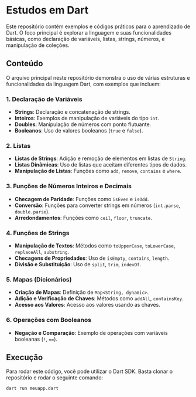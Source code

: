 # Estudos em Dart

Este repositório contém exemplos e códigos práticos para o aprendizado de Dart. O foco principal é explorar a linguagem e suas funcionalidades básicas, como declaração de variáveis, listas, strings, números, e manipulação de coleções.

## Conteúdo

O arquivo principal neste repositório demonstra o uso de várias estruturas e funcionalidades da linguagem Dart, com exemplos que incluem:

### 1. Declaração de Variáveis
- **Strings**: Declaração e concatenação de strings.
- **Inteiros**: Exemplos de manipulação de variáveis do tipo `int`.
- **Doubles**: Manipulação de números com ponto flutuante.
- **Booleanos**: Uso de valores booleanos (`true` e `false`).

### 2. Listas
- **Listas de Strings**: Adição e remoção de elementos em listas de `String`.
- **Listas Dinâmicas**: Uso de listas que aceitam diferentes tipos de dados.
- **Manipulação de Listas**: Funções como `add`, `remove`, `contains` e `where`.

### 3. Funções de Números Inteiros e Decimais
- **Checagem de Paridade**: Funções como `isEven` e `isOdd`.
- **Conversão**: Funções para converter strings em números (`int.parse`, `double.parse`).
- **Arredondamentos**: Funções como `ceil`, `floor`, `truncate`.

### 4. Funções de Strings
- **Manipulação de Textos**: Métodos como `toUpperCase`, `toLowerCase`, `replaceAll`, `substring`.
- **Checagens de Propriedades**: Uso de `isEmpty`, `contains`, `length`.
- **Divisão e Substituição**: Uso de `split`, `trim`, `indexOf`.

### 5. Mapas (Dicionários)
- **Criação de Mapas**: Definição de `Map<String, dynamic>`.
- **Adição e Verificação de Chaves**: Métodos como `addAll`, `containsKey`.
- **Acesso aos Valores**: Acesso aos valores usando as chaves.

### 6. Operações com Booleanos
- **Negação e Comparação**: Exemplo de operações com variáveis booleanas (`!`, `==`).

## Execução

Para rodar este código, você pode utilizar o Dart SDK. Basta clonar o repositório e rodar o seguinte comando:

```bash
dart run meuapp.dart
